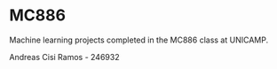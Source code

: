 # MC886
Machine learning projects completed in the MC886 class at UNICAMP.

Andreas Cisi Ramos - 246932
